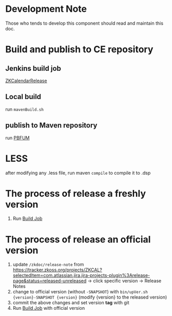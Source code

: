 # Development Note
Those who tends to develop this component should read and maintain this doc.

# Build and publish to CE repository
## Jenkins build job
[ZKCalendarRelease](https://jenkins3.pxinternal.com/job/ZKCalendarRelease/)

## Local build
run `mavenBuild.sh`

## publish to Maven repository
run [PBFUM](http://jenkins2/jenkins2/view/All/job/PBFUM/)


# LESS
after modifying any .less file, run maven `compile` to compile it to .dsp


# The process of release a freshly version
1. Run [Build Job](#jenkins-build-job)


# The process of release an official version
1. update `/zkdoc/release-note` from https://tracker.zkoss.org/projects/ZKCAL?selectedItem=com.atlassian.jira.jira-projects-plugin%3Arelease-page&status=released-unreleased -> click specific version -> Release Notes
2. change to official version (without `-SNAPSHOT`) with `bin/upVer.sh {version}-SNAPSHOT {version}` (modify {version} to the released version)
3. commit the above changes and set version **tag** with git
5. Run [Build Job](#jenkins-build-job) with official version